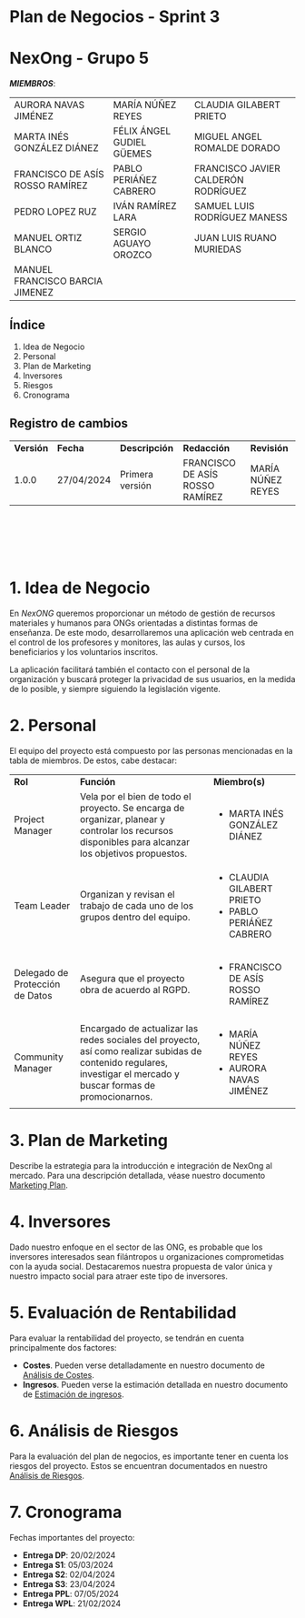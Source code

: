 # Plan de Negocios - Sprint 3
# NexOng - Grupo 5


***MIEMBROS***:

<table>
  <tr>
    <td>AURORA NAVAS JIMÉNEZ</td>
    <td>MARÍA NÚÑEZ REYES</td>
    <td>CLAUDIA GILABERT PRIETO</td>
  </tr>
  <tr>
    <td>MARTA INÉS GONZÁLEZ DIÁNEZ</td>
    <td>FÉLIX ÁNGEL GUDIEL GÜEMES</td>
    <td>MIGUEL ANGEL ROMALDE DORADO</td>
  </tr>
  <tr>
    <td>FRANCISCO DE ASÍS ROSSO RAMÍREZ</td>
    <td>PABLO PERIÁÑEZ CABRERO</td>
    <td>FRANCISCO JAVIER CALDERÓN RODRÍGUEZ</td>
  </tr>
  <tr>
    <td>PEDRO LOPEZ RUZ</td>
    <td>IVÁN RAMÍREZ LARA</td>
    <td>SAMUEL LUIS RODRÍGUEZ MANESS</td>
  </tr>
  <tr>
    <td>MANUEL ORTIZ BLANCO</td>
    <td>SERGIO AGUAYO OROZCO</td>
    <td>JUAN LUIS RUANO MURIEDAS</td>
  </tr>
  <tr>
    <td>MANUEL FRANCISCO BARCIA JIMENEZ</td>
    <td></td>
    <td></td>
  </tr>
</table>


## Índice

1. Idea de Negocio
2. Personal
3. Plan de Marketing
4. Inversores
5. Riesgos
6. Cronograma


## Registro de cambios

<table>
  <tr>
   <td><strong>Versión</strong>
   </td>
   <td><strong>Fecha</strong>
   </td>
   <td><strong>Descripción</strong>
   </td>
   <td><strong>Redacción</strong>
   </td>
   <td><strong>Revisión</strong>
   </td>
  </tr>
  <tr>
   <td>1.0.0</td>
   <td>27/04/2024</td>
   <td>Primera versión</td>
   <td>FRANCISCO DE ASÍS ROSSO RAMÍREZ</td>
   <td>MARÍA NÚÑEZ REYES</td>
  </tr>
</table>


<br/>

# 

<br/>


# 1. Idea de Negocio

En _NexONG_ queremos proporcionar un método de gestión de recursos materiales y humanos para ONGs orientadas a distintas formas de enseñanza. De este modo, desarrollaremos una aplicación web centrada en el control de los profesores y monitores, las aulas y cursos, los beneficiarios y los voluntarios inscritos.

La aplicación facilitará también el contacto con el personal de la organización y buscará proteger la privacidad de sus usuarios, en la medida de lo posible, y siempre siguiendo la legislación vigente.


# 2. Personal

El equipo del proyecto está compuesto por las personas mencionadas en la tabla de miembros. De estos, cabe destacar:

<table>
  <tr>
   <td><strong>Rol</strong>
   </td>
   <td><strong>Función</strong>
   </td>
   <td><strong>Miembro(s)</strong>
   </td>
  </tr>
  <tr>
   <td>Project Manager</td>
   <td>Vela por el bien de todo el proyecto. Se encarga de organizar, planear y controlar los recursos disponibles para alcanzar los objetivos propuestos.</td>
   <td>
     <ul>
       <li>MARTA INÉS GONZÁLEZ DIÁNEZ</li>
     </ul>
   </td>
  </tr>
  <tr>
   <td>Team Leader</td>
   <td>Organizan y revisan el trabajo de cada uno de los grupos dentro del equipo.</td>
   <td>
     <ul>
       <li>CLAUDIA GILABERT PRIETO</li>
       <li>PABLO PERIÁÑEZ CABRERO</li>
     </ul>
   </td>
  </tr>
  </tr>
  <tr>
   <td>Delegado de Protección de Datos</td>
   <td>Asegura que el proyecto obra de acuerdo al RGPD.</td>
   <td>
     <ul>
      <li>FRANCISCO DE ASÍS ROSSO RAMÍREZ</li>
     </ul>
   </td>
  </tr>
  <tr>
   <td>Community Manager</td>
   <td>Encargado de actualizar las redes sociales del proyecto, así como realizar subidas de contenido regulares, investigar el mercado y buscar formas de promocionarnos.</td>
   <td>
    <ul>
     <li>MARÍA NÚÑEZ REYES</li>
     <li>AURORA NAVAS JIMÉNEZ</li>
    </ul>
   </td>
  </tr>
</table>


# 3. Plan de Marketing

Describe la estrategia para la introducción e integración de NexOng al mercado. Para una descripción detallada, véase nuestro documento [Marketing Plan](https://github.com/ISPP-G5/NexONG/blob/main/PPL/Marketing%20Plan.md).


# 4. Inversores

Dado nuestro enfoque en el sector de las ONG, es probable que los inversores interesados sean filántropos u organizaciones comprometidas con la ayuda social. Destacaremos nuestra propuesta de valor única y nuestro impacto social para atraer este tipo de inversores.


# 5. Evaluación de Rentabilidad

Para evaluar la rentabilidad del proyecto, se tendrán en cuenta principalmente dos factores:

- **Costes**. Pueden verse detalladamente en nuestro documento de [Análisis de Costes](https://github.com/ISPP-G5/NexONG/blob/main/PPL/costAnalisis.md).
- **Ingresos**. Pueden verse la estimación detallada en nuestro documento de [Estimación de ingresos](https://github.com/ISPP-G5/NexONG/blob/main/PPL/5-Income-estimate.md).


# 6. Análisis de Riesgos

Para la evaluación del plan de negocios, es importante tener en cuenta los riesgos del proyecto. Estos se encuentran documentados en nuestro [Análisis de Riesgos](https://github.com/ISPP-G5/NexONG/blob/main/PPL/5-Risk-analysis.md).

# 7. Cronograma

Fechas importantes del proyecto:

- **Entrega DP**: 20/02/2024
- **Entrega S1**: 05/03/2024
- **Entrega S2**: 02/04/2024
- **Entrega S3**: 23/04/2024
- **Entrega PPL**: 07/05/2024
- **Entrega WPL**: 21/02/2024
